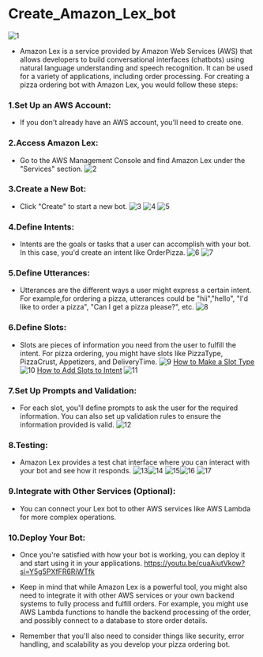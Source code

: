 # Create_Amazon_Lex_bot
![1](https://github.com/panwar100/Create_Amazon_Lex_bot/assets/134361823/a053e990-ad8e-44de-96ef-add6d920765b)
* Amazon Lex is a service provided by Amazon Web Services (AWS) that allows developers to build conversational interfaces (chatbots) using natural language understanding and speech recognition. It can be used for a variety of applications, including order processing.
For creating a pizza ordering bot with Amazon Lex, you would follow these steps:

### 1.Set Up an AWS Account:
* If you don't already have an AWS account, you'll need to create one.

### 2.Access Amazon Lex:
* Go to the AWS Management Console and find Amazon Lex under the "Services" section.
![2](https://github.com/panwar100/Create_Amazon_Lex_bot/assets/134361823/ed570d24-e78c-442e-81c6-0aae4c9d8186)

### 3.Create a New Bot:
* Click "Create" to start a new bot.
![3](https://github.com/panwar100/Create_Amazon_Lex_bot/assets/134361823/5798e4d9-d87b-40ad-b3a0-4c8abebdfb4a)
![4](https://github.com/panwar100/Create_Amazon_Lex_bot/assets/134361823/f7e84463-6d63-488b-94c5-eb37f1351e7c)
![5](https://github.com/panwar100/Create_Amazon_Lex_bot/assets/134361823/82172c5f-94d1-4f20-bca1-e278d7e4c170)

### 4.Define Intents:
* Intents are the goals or tasks that a user can accomplish with your bot. In this case, you'd create an intent like OrderPizza.
![6](https://github.com/panwar100/Create_Amazon_Lex_bot/assets/134361823/37675004-82f5-4447-bf7a-37fb9c7096eb)
![7](https://github.com/panwar100/Create_Amazon_Lex_bot/assets/134361823/d814e659-3d5b-40bc-b836-460dcb273dc6)

### 5.Define Utterances:
* Utterances are the different ways a user might express a certain intent. For example,for ordering a pizza, utterances could be "hii","hello", "I'd like to order a pizza", "Can I get a pizza please?", etc.
![8](https://github.com/panwar100/Create_Amazon_Lex_bot/assets/134361823/e80277f2-b418-41e1-aa7e-b1d6775ec63c)

### 6.Define Slots:
* Slots are pieces of information you need from the user to fulfill the intent. For pizza ordering, you might have slots like PizzaType, PizzaCrust, Appetizers, and DeliveryTime.
![9](https://github.com/panwar100/Create_Amazon_Lex_bot/assets/134361823/e59a950e-4e3a-43d1-9c8e-7cdea4aaeb91)
[How to Make a Slot Type](How_make_Slot_Type.md)
![10](https://github.com/panwar100/Create_Amazon_Lex_bot/assets/134361823/ef2abe88-1e92-4147-bbfc-28c14ab72185)
[How to Add Slots to Intent](How_add_slots_to_intent.md)
![11](https://github.com/panwar100/Create_Amazon_Lex_bot/assets/134361823/da1fdc28-1563-432f-9ed4-3a6a45744781)
 
### 7.Set Up Prompts and Validation:
* For each slot, you'll define prompts to ask the user for the required information. You can also set up validation rules to ensure the information provided is valid.
![12](https://github.com/panwar100/Create_Amazon_Lex_bot/assets/134361823/a04c114b-4c6d-4cd3-bed2-7d6b283ec7f0)



### 8.Testing:
* Amazon Lex provides a test chat interface where you can interact with your bot and see how it responds.
![13](https://github.com/panwar100/Create_Amazon_Lex_bot/assets/134361823/bac2668b-d882-4eed-aee5-db14e85e6635)![14](https://github.com/panwar100/Create_Amazon_Lex_bot/assets/134361823/5c1887de-eb36-4c74-9354-ba33dd2c6331)
![15](https://github.com/panwar100/Create_Amazon_Lex_bot/assets/134361823/9c8f622d-4af8-49fe-bdd1-a39cc43eb1a7)![16](https://github.com/panwar100/Create_Amazon_Lex_bot/assets/134361823/cfbd5b0a-1891-4dd8-a368-ad7956a3f233)
![17](https://github.com/panwar100/Create_Amazon_Lex_bot/assets/134361823/36e3c454-79ba-423f-aaba-c6e22ba8ad35)

### 9.Integrate with Other Services (Optional):
* You can connect your Lex bot to other AWS services like AWS Lambda for more complex operations.

### 10.Deploy Your Bot:
* Once you're satisfied with how your bot is working, you can deploy it and start using it in your applications.
 https://youtu.be/cuaAiutVkow?si=Y5g5PXfFR6RiWTfk

* Keep in mind that while Amazon Lex is a powerful tool, you might also need to integrate it with other AWS services or your own backend systems to fully process and fulfill orders. For example, you might use AWS Lambda functions to handle the backend processing of the order, and possibly connect to a database to store order details.

* Remember that you'll also need to consider things like security, error handling, and scalability as you develop your pizza ordering bot.
